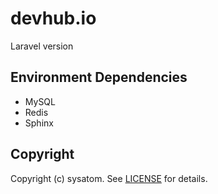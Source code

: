 # devhub.io

Laravel version

## Environment Dependencies

- MySQL
- Redis
- Sphinx

## Copyright

Copyright (c) sysatom. See [LICENSE](https://github.com/sysatom/devhub.io/blob/master/LICENSE) for details.
